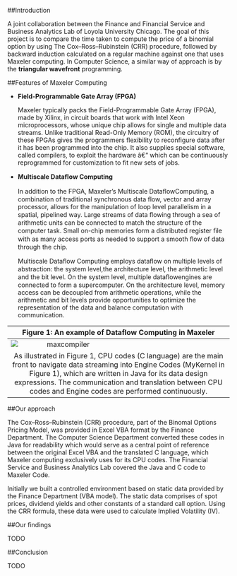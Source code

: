 ##Introduction

A joint collaboration between the Finance and Financial Service and Business Analytics Lab of Loyola University Chicago. The goal of this project is to compare the time taken to compute the price of a binomial option by using The Cox–Ross–Rubinstein (CRR) procedure, followed by backward induction calculated on a regular machine against one that uses Maxeler computing. In Computer Science, a similar way of approach is by the **triangular wavefront** programming.

##Features of Maxeler Computing

-   **Field-Programmable Gate Array (FPGA)**

    Maxeler typically packs the Field-Programmable Gate Array (FPGA), made by Xilinx, in circuit boards that work with Intel Xeon microprocessors, whose unique chip allows for single and multiple data streams. Unlike traditional Read-Only Memory (ROM), the circuitry of these FPGAs gives the programmers flexibility to reconfigure data after it has been programmed into the chip.  It also supplies special software, called compilers, to exploit the hardware â€“ which can be continuously reprogrammed for customization to fit new sets of jobs. 
	
	
-   **Multiscale Dataﬂow Computing**

	In addition to the FPGA, Maxeler’s Multiscale DataﬂowComputing, a combination of traditional synchronous data flow, vector and array processor, allows for the manipulation of loop level parallelism in a spatial, pipelined way. Large streams of data ﬂowing through a sea of arithmetic units can be connected to match the structure of the computer task. Small on-chip memories form a distributed register ﬁle with as many access ports as needed to support a smooth ﬂow of data through the chip.

	Multiscale Dataﬂow Computing employs dataﬂow on multiple levels of abstraction: the system level,the architecture level, the arithmetic level and the bit level. On the system level, multiple dataﬂowengines are connected to form a supercomputer. On the architecture level, memory access can be decoupled from arithmetic operations, while the arithmetic and bit levels provide opportunities to optimize the representation of the data and balance computation with communication.

<style>
img[alt="maxcompiler"] { 
  max-width:  50%; 
  display: block;
}
</style>

|Figure 1: An example of Dataflow Computing in Maxeler|
|:-------------:|
|![maxcompiler](https://raw.githubusercontent.com/jlroo/maxeler/master/IMG/MAXCOMPILER.png)|
| As illustrated in Figure 1, CPU codes (C language) are the main front to navigate data streaming into Engine Codes (MyKernel in Figure 1), which are written in Java for its data design expressions. The communication and translation between CPU codes and Engine codes are performed continuously.|


##Our approach

The Cox–Ross–Rubinstein (CRR) procedure, part of the Binomal Options Pricing Model, was provided in Excel VBA format by the Finance Department. The Computer Science Department converted these codes in Java for readability which would serve as a central point of reference between the original Excel VBA and the translated C language, which Maxeler computing exclusively uses for its CPU codes. The Financial Service and Business Analytics Lab covered the Java and C code to Maxeler Code.

Initially we built a controlled environment based on static data provided by the Finance Department (VBA model). The static data comprises of spot prices, dividend yields and other constants of a standard call option. Using the CRR formula, these data were used to calculate Implied Volatility (IV).

##Our findings

TODO

##Conclusion

TODO

